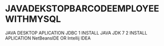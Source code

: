 # JAVADEKSTOPBARCODEEMPLOYEEWITHMYSQL
JAVA DESKTOP APLICATION JDBC
1 INSTALL JAVA JDK 7 
2 INSTALL APLICATION  NetBeansIDE OR Intellij IDEA 
